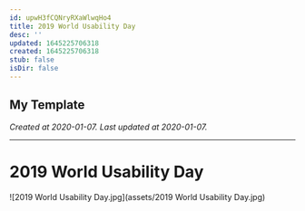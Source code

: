 ```yaml
---
id: upwH3fCQNryRXaWlwqHo4
title: 2019 World Usability Day
desc: ''
updated: 1645225706318
created: 1645225706318
stub: false
isDir: false
---
```

My Template
---

_Created at 2020-01-07._
_Last updated at 2020-01-07._




---

# 2019 World Usability Day


![2019 World Usability Day.jpg](assets/2019 World Usability Day.jpg)

